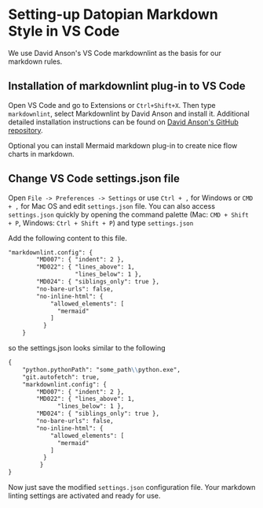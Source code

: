 # Setting-up Datopian Мarkdown Style in VS Code

We use David Anson's VS Code markdownlint as the basis for our markdown rules.

## Installation of markdownlint plug-in to VS Code

Open VS Code and go to Extensions or `Ctrl+Shift+X`. Then type `markdownlint`, select Markdownlint by David Anson and install it.
Additional detailed installation instructions can be found on [David Anson's GitHub repository].

Optional you can install Mermaid markdown plug-in to create nice flow charts in markdown.

## Change VS Code settings.json file

Open `File -> Preferences -> Settings` or use `Ctrl + ,` for Windows or `CMD + ,` for Mac OS and edit `settings.json` file.
You can also access `settings.json` quickly by opening the command palette (Mac: `CMD + Shift + P`, Windows: `Ctrl + Shift + P`) and type `settings.json`

Add the following content to this file.

``` markdown
"markdownlint.config": {
        "MD007": { "indent": 2 },
        "MD022": { "lines_above": 1,
                   "lines_below": 1 },
        "MD024": { "siblings_only": true },
        "no-bare-urls": false,
        "no-inline-html": {
            "allowed_elements": [
              "mermaid"
            ]
          }
    }
```

so the settings.json looks similar to the following

``` markdown
{
    "python.pythonPath": "some_path\\python.exe",
    "git.autofetch": true,
    "markdownlint.config": {
        "MD007": { "indent": 2 },
        "MD022": { "lines_above": 1,
              "lines_below": 1 },
        "MD024": { "siblings_only": true },
        "no-bare-urls": false,
        "no-inline-html": {
            "allowed_elements": [
              "mermaid"
            ]
          }
         }
}
```

Now just save the modified `settings.json` configuration file. Your markdown linting settings are activated and ready for use.

[David Anson's GitHub repository]:https://github.com/DavidAnson/vscode-markdownlint#install
